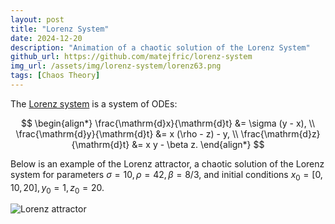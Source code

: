```yaml
---
layout: post
title: "Lorenz System"
date: 2024-12-20
description: "Animation of a chaotic solution of the Lorenz System"
github_url: https://github.com/matejfric/lorenz-system
img_url: /assets/img/lorenz-system/lorenz63.png
tags: [Chaos Theory]
---
```


The [Lorenz system](https://en.wikipedia.org/wiki/Lorenz_system) is a system of ODEs:

$$
\begin{align*}
\frac{\mathrm{d}x}{\mathrm{d}t} &= \sigma (y - x), \\
\frac{\mathrm{d}y}{\mathrm{d}t} &= x (\rho - z) - y, \\
\frac{\mathrm{d}z}{\mathrm{d}t} &= x y - \beta z.
\end{align*}
$$

Below is an example of the Lorenz attractor, a chaotic solution of the Lorenz system for parameters $\sigma=10, \rho=42, \beta=8/3$, and initial conditions $x_0=[0,10,20], y_0=1, z_0=20$.

![Lorenz attractor](/assets/img/lorenz-system/lorenz63.gif)

<!-- <img src="path" alt="image" class="center_img" > -->
